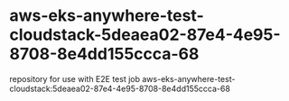 # aws-eks-anywhere-test-cloudstack-5deaea02-87e4-4e95-8708-8e4dd155ccca-68
repository for use with E2E test job aws-eks-anywhere-test-cloudstack:5deaea02-87e4-4e95-8708-8e4dd155ccca-68
